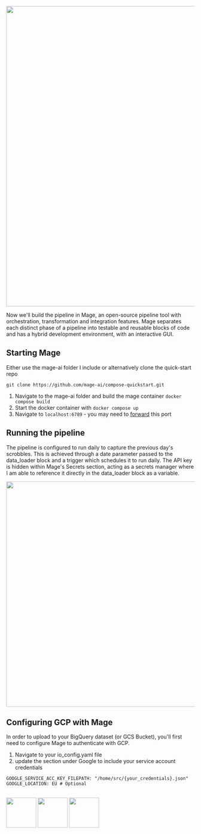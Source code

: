 <p align="center">
 <picture>
 <img src="https://github.com/jackv-murray/lastfm_scrobble_analysis/blob/main/assets/section%204.png" width="800">
 </picture>
 </p>

Now we'll build the pipeline in Mage, an open-source pipeline tool with orchestration, transformation and integration features. Mage separates each distinct phase of a pipeline into testable and reusable blocks of code and has a hybrid development environment, with an interactive GUI. 

## Starting Mage

Either use the mage-ai folder I include or alternatively clone the quick-start repo

```git clone https://github.com/mage-ai/compose-quickstart.git```

1. Navigate to the mage-ai folder and build the mage container ```docker compose build```
2. Start the docker container with ```docker compose up```
3. Navigate to ```localhost:6789``` - you may need to [forward](https://code.visualstudio.com/docs/remote/ssh) this port

## Running the pipeline

The pipeline is configured to run daily to capture the previous day's scrobbles. This is achieved through a date parameter passed to the data_loader block and a trigger which schedules it to run daily. The API key is hidden within Mage's Secrets section,
acting as a secrets manager where I am able to reference it directly in the data_loader block as a variable. 

<p align="center">
 <picture>
 <img src="https://github.com/jackv-murray/lastfm_scrobble_analysis/assets/102922713/431e0c7d-6556-4e60-9a37-000f5ce5f607" width="600">
 </picture>
 </p>
 

## Configuring GCP with Mage

In order to upload to your BigQuery dataset (or GCS Bucket), you'll first need to configure Mage to authenticate with GCP. 
1. Navigate to your io_config.yaml file
2. update the section under Google to include your service account credentials


```
GOOGLE_SERVICE_ACC_KEY_FILEPATH: "/home/src/{your_credentials}.json"
GOOGLE_LOCATION: EU # Optional
```

## 
[<img src="https://github.com/jackv-murray/lastfm_scrobble_analysis/blob/main/assets/back.png" width="80">](https://github.com/jackv-murray/lastfm_scrobble_analysis/blob/main/reproducibility/lastfm_api.md)
[<img src="https://github.com/jackv-murray/lastfm_scrobble_analysis/blob/main/assets/home.png" width="80">](https://github.com/jackv-murray/lastfm_scrobble_analysis)
[<img src="https://github.com/jackv-murray/lastfm_scrobble_analysis/blob/main/assets/next.png" width="80">](https://github.com/jackv-murray/lastfm_scrobble_analysis)
